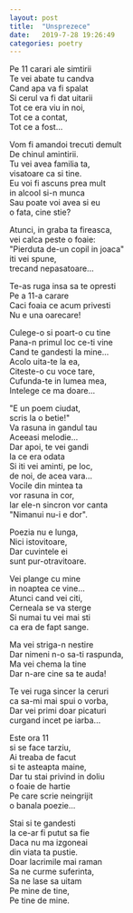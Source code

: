 ```yaml
---
layout: post
title:  "Unsprezece"
date:   2019-7-28 19:26:49
categories: poetry
---
```


Pe 11 carari ale simtirii <br />
Te vei abate tu candva <br />
Cand apa va fi spalat <br />
Si cerul va fi dat uitarii <br />
Tot ce era viu in noi, <br />
Tot ce a contat, <br />
Tot ce a fost... <br />

Vom fi amandoi trecuti demult <br />
De chinul amintirii. <br />
Tu vei avea familia ta, <br />
visatoare ca si tine. <br />
Eu voi fi ascuns prea mult <br />
in alcool si-n munca <br />
Sau poate voi avea si eu <br />
o fata, cine stie? <br />

Atunci, in graba ta fireasca, <br />
vei calca peste o foaie: <br />
"Pierduta de-un copil in joaca" <br />
iti vei spune, <br />
trecand nepasatoare... <br />

Te-as ruga insa sa te opresti <br />
Pe a 11-a carare <br />
Caci foaia ce acum privesti <br />
Nu e una oarecare! <br />

Culege-o si poart-o cu tine <br />
Pana-n primul loc ce-ti vine <br />
Cand te gandesti la mine... <br />
Acolo uita-te la ea, <br />
Citeste-o cu voce tare, <br />
Cufunda-te in lumea mea, <br />
Intelege ce ma doare...

"E un poem ciudat, <br />
scris la o betie!" <br />
Va rasuna in gandul tau <br />
Aceeasi melodie... <br />
Dar apoi, te vei gandi <br />
la ce era odata <br />
Si iti vei aminti, 
pe loc, <br />
de noi, de acea vara... <br />
Vocile din mintea ta <br />
vor rasuna in cor, <br />
lar ele-n sincron vor canta <br />
"Nimanui nu-i e dor". <br />

Poezia nu e lunga, <br />
Nici istovitoare, <br />
Dar cuvintele ei <br />
sunt pur-otravitoare. <br />
 
Vei plange cu mine <br />
in noaptea ce vine... <br />
Atunci cand vei citi, <br />
Cerneala se va sterge <br />
Si numai tu vei mai sti <br />
ca era de fapt sange. <br />

Ma vei striga-n nestire <br />
Dar nimeni n-o sa-ti raspunda, <br />
Ma vei chema la tine <br />
Dar n-are cine sa te auda! <br />

Te vei ruga sincer la ceruri <br />
ca sa-mi mai spui o vorba, <br />
Dar vei primi doar picaturi <br />
curgand incet pe iarba... <br />

Este ora 11 <br />
si se face tarziu, <br />
Ai treaba de facut <br />
si te asteapta maine, <br />
Dar tu stai privind in doliu <br />
o foaie de hartie <br />
Pe care scrie neingrijit <br />
o banala poezie...  <br />

Stai si te gandesti <br />
la ce-ar fi putut sa fie <br />
Daca nu ma izgoneai <br />
din viata ta pustie. <br />
Doar lacrimile mai raman <br />
Sa ne curme suferinta, <br />
Sa ne lase sa uitam <br />
Pe mine de tine, <br />
Pe tine de mine. 



